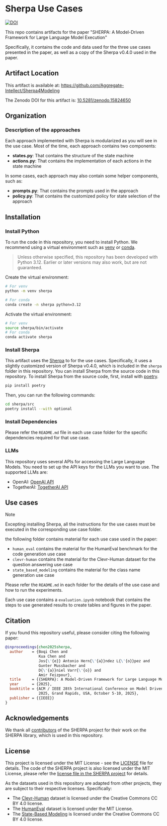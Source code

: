 # Sherpa Use Cases
[![DOI](https://zenodo.org/badge/815307724.svg)](https://doi.org/10.5281/zenodo.15824650)

This repo contains artifacts for the paper "SHERPA: A Model-Driven Framework for Large Language Model Execution"

Specifically, it contains the code and data used for the three use cases presented in the paper, as well as a copy of the Sherpa v0.4.0 used in the paper. 

## Artifact Location

This artifact is available at: https://github.com/Aggregate-Intellect/Sherpa4Modeling

The Zenodo DOI for this artifact is: [10.5281/zenodo.15824650](https://doi.org/10.5281/zenodo.15824650)

## Organization


### Description of the approaches
Each approach implemented with Sherpa is modularized as you will see in the use case. Most of the time, each approach contains two components:
* **states.py**: That contains the structure of the state machine
* **actions.py**: That contains the implementation of each actions in the state machine

In some cases, each approach may also contain some helper components, such as:
* **prompts.py**: That contains the prompts used in the approach
* **policy.py**: That contains the customized policy for state selection of the approach

## Installation

### Install Python
To run the code in this repository, you need to install Python. We recommend using a virtual environment such as [venv](https://docs.python.org/3/library/venv.html) or [conda](https://docs.conda.io/en/latest/).

> Unless otherwise specified, this repository has been developed with Python 3.12. Earlier or later versions may also work, but are not guaranteed.

Create the virtual environment:
```bash
# For venv
python -m venv sherpa

# For conda
conda create -n sherpa python=3.12
```

Activate the virtual environment:
```bash
# For venv
source sherpa/bin/activate
# For conda
conda activate sherpa
```

### Install Sherpa
This artifact uses the [Sherpa](https://github.com/Aggregate-Intellect/sherpa) to for the use cases. Specifically, it uses a slightly customized version of Sherpa v0.4.0, which is included in the `sherpa` folder in this repository. You can install Sherpa from the source code in this repository.
To install Sherpa from the source code, first, install with [poetry](https://python-poetry.org/).
```bash
pip install poetry
```

Then, you can run the following commands:
```bash
cd sherpa/src
poetry install --with optional
```

### Install Dependencies
Please refer the `README.md` file in each use case folder for the specific dependencies required for that use case.

### LLMs
This repository uses several APIs for accessing the Large Language Models. You need to set up the API keys for the LLMs you want to use. The supported LLMs are:
- OpenAI: [OpenAI API](https://openai.com/api/)
- TogetherAI: [TogetherAI API](https://www.together.ai/)

## Use cases
> [!NOTE]
> Excepting installing Sherpa, all the instructions for the use cases must be executed in the corresponding use case folder.

the following folder contains material for each use case used in the paper:
* `human_eval` contains the material for the HumanEval benchmark for the code generation use case
* `clevr-human` contains the material for the Clevr-Human dataset for the question answering use case
* `state_based_modeling` contains the material for the class name generation use case

Please refer the `README.md` in each folder for the details of the use case and how to run the experiments.

Each use case contains a `evaluation.ipynb` notebook that contains the steps to use generated results to create tables and figures in the paper.

## Citation
If you found this repository useful, please consider citing the following paper:
```bibtex
@inproceedings{chen2025sherpa,
  author    = {Boqi Chen and
               Kua Chen and
               Jos{\'{e}} Antonio Hern{\'{a}}ndez L{\'{o}}pez and
               Gunter Mussbacher and 
               D{\'{a}}niel Varr{\'{o}} and
               Amir Feizpour},
  title     = {{SHERPA}: A Model-Driven Framework for Large Language Model Execution},
  year      = {2025},
  booktitle = {ACM / IEEE 28th International Conference on Model Driven Engineering Languages and Systems (MODELS),
               2025, Grand Rapids, USA, October 5-10, 2025},
  publisher = {{IEEE}}
}
```

## Acknowledgements
We thank all [contributors](https://github.com/Aggregate-Intellect/sherpa/graphs/contributors) of the SHERPA project for their work on the SHERPA library, which is used in this repository. 

## License
This project is licensed under the MIT License - see the [LICENSE](LICENSE) file for details. The code of the SHERPA project is also licensed under the MIT License, please refer the [license file in the SHERPA project](https://github.com/Aggregate-Intellect/sherpa/blob/main/LICENSE.md) for details.

As the datasets used in this repository are adapted from other projects,  they are subject to their respective licenses. Specifically:
* The [Clevr-Human](https://cs.stanford.edu/people/jcjohns/iep/) dataset is licensed under the Creative Commons CC BY 4.0 license.
* The [HumanEval](https://huggingface.co/datasets/openai/openai_humaneval) dataset is licensed under the MIT License.
* The [State-Based Modeling](https://zenodo.org/records/8118642) is licensed under the Creative Commons CC BY 4.0 license.
